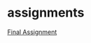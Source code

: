 # assignments

[Final Assignment](https://github.com/flooranje/assignments/blob/master/Final_Assignment_Roel_Floor%20(1).ipynb)
